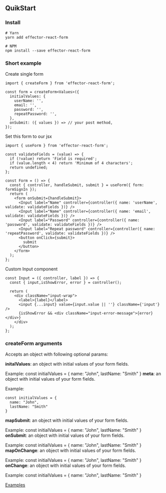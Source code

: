 <h2>QuikStart</h2>

<h3>Install</h3>

    # Yarn
    yarn add effector-react-form

    # NPM
    npm install --save effector-react-form

<h3>Short example</h3>
<span>Create single form</span>

    import { createForm } from 'effector-react-form';

    const form = createForm<Values>({
      initialValues: {
        userName: '',
        email: '',
        password: '',
        repeatPassword: '',
      },
      onSubmit: ({ values }) => // your post method,
    });
  
<span>Set this form to our jsx</span>
    
    import { useForm } from 'effector-react-form';
    
    const validateFields = (value) => {
      if (!value) return 'Field is required';
      if (value.length < 4) return 'Minimum of 4 characters';
      return undefined;
    };

    const Form = () => {
      const { controller, handleSubmit, submit } = useForm({ form: formSignIn });
      return (
        <form onSubmit={handleSubmit}>
          <Input label="Name" controller={controller({ name: 'userName', validate: validateFields })} />
          <Input label="Name" controller={controller({ name: 'email', validate: validateFields })} />
          <Input label="Password" controller={controller({ name: 'password', validate: validateFields })} />
          <Input label="Repeat password" controller={controller({ name: 'repeatPassword', validate: validateFields })} />
          <button onClick={submit}>
            submit
          </button>
        </form>
      );
    };
<span>Custom Input component</span>

    const Input = ({ controller, label }) => {
      const { input,isShowError, error } = controller();

      return (
        <div className="input-wrap">
          <label>{label}</label>
          <input {...input} value={input.value || ''} className={'input'} />
          {isShowError && <div className="input-error-message">{error}</div>}
        </div>
      );
    };
    
<h3>createForm arguments</h3>
Accepts an object with following optional params:

<b>initalValues</b>: an object with initial values of your form fields.

Example:
    const initialValues = {
      name: "John",
      lastName: "Smith"
    }
 <b>meta</b>: an object with initial values of your form fields.

Example:

    const initialValues = {
      name: "John",
      lastName: "Smith"
    }

 <b>mapSubmit</b>: an object with initial values of your form fields.

Example:
    const initialValues = {
      name: "John",
      lastName: "Smith"
    }
<b>onSubmit</b>: an object with initial values of your form fields.

Example:
    const initialValues = {
      name: "John",
      lastName: "Smith"
    }
<b>mapOnChange</b>: an object with initial values of your form fields.

Example:
    const initialValues = {
      name: "John",
      lastName: "Smith"
    }
<b>onChange</b>: an object with initial values of your form fields.

Example:
    const initialValues = {
      name: "John",
      lastName: "Smith"
    }

[Examples](https://effector-react-form.webstap.ru/en/examples/simple-form)
